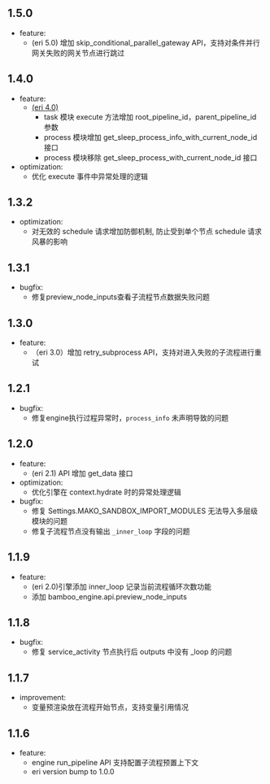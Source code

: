## 1.5.0

- feature:
  - (eri 5.0) 增加 skip_conditional_parallel_gateway API，支持对条件并行网关失败的网关节点进行跳过

## 1.4.0

- feature:
  - [(eri 4.0)](https://github.com/TencentBlueKing/bamboo-engine/pull/12/commits/8c882b7e84c7c743b0f49e0bb3ed01866346ea73)
    - task 模块 execute 方法增加 root_pipeline_id，parent_pipeline_id 参数
    - process 模块增加 get_sleep_process_info_with_current_node_id 接口
    - process 模块移除 get_sleep_process_with_current_node_id 接口
- optimization:
  - 优化 execute 事件中异常处理的逻辑

## 1.3.2

- optimization:
  - 对无效的 schedule 请求增加防御机制, 防止受到单个节点 schedule 请求风暴的影响

## 1.3.1
- bugfix:
  - 修复preview_node_inputs查看子流程节点数据失败问题

## 1.3.0

- feature:
  - （eri 3.0）增加 retry_subprocess API，支持对进入失败的子流程进行重试

## 1.2.1

- bugfix:
  - 修复engine执行过程异常时，`process_info` 未声明导致的问题
    
## 1.2.0

- feature:
  - (eri 2.1) API 增加 get_data 接口
- optimization:
  - 优化引擎在 context.hydrate 时的异常处理逻辑
- bugfix:
  - 修复 Settings.MAKO_SANDBOX_IMPORT_MODULES 无法导入多层级模块的问题
  - 修复子流程节点没有输出 `_inner_loop` 字段的问题
## 1.1.9

- feature:
  - (eri 2.0)引擎添加 inner_loop 记录当前流程循环次数功能
  - 添加 bamboo_engine.api.preview_node_inputs

## 1.1.8

- bugfix:
  - 修复 service_activity 节点执行后 outputs 中没有 _loop 的问题

## 1.1.7

- improvement:
  - 变量预渲染放在流程开始节点，支持变量引用情况

## 1.1.6

- feature: 
  - engine run_pipeline API 支持配置子流程预置上下文
  - eri version bump to 1.0.0
